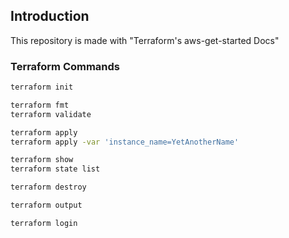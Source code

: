 
## Introduction

This repository is made with "Terraform's aws-get-started Docs"

### Terraform Commands 

```bash
terraform init

terraform fmt
terraform validate

terraform apply
terraform apply -var 'instance_name=YetAnotherName'

terraform show
terraform state list

terraform destroy

terraform output

terraform login
```
